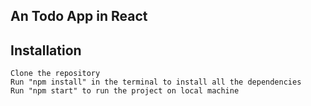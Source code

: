 ## An Todo App in React

## Installation

    Clone the repository
    Run "npm install" in the terminal to install all the dependencies
    Run "npm start" to run the project on local machine
